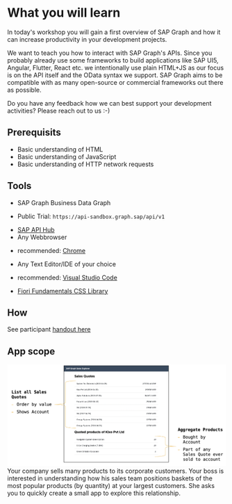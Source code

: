 # What you will learn
In today's workshop you will gain a first overview of SAP Graph and how it can increase productivity in your development projects.

We want to teach you how to interact with SAP Graph's APIs. 
Since you probably already use some frameworks to build applications like SAP UI5, Angular, Flutter, React etc. 
we intentionally use plain HTML+JS as our focus is on the API itself and the OData syntax we support. 
SAP Graph aims to be compatible with as many open-source or commercial frameworks out there as possible. 

Do you have any feedback how we can best support your development activities? Please reach out to us :-) 

## Prerequisits
* Basic understanding of HTML
* Basic understanding of JavaScript
* Basic understanding of HTTP network requests 

## Tools 
* SAP Graph Business Data Graph 
- Public Trial: `https://api-sandbox.graph.sap/api/v1`
* [SAP API Hub](https://api.sap.com)
* Any Webbrowser
- recommended: [Chrome](https://www.google.com/chrome/)
* Any Text Editor/IDE of your choice
- recommended: [Visual Studio Code](https://code.visualstudio.com/)
* [Fiori Fundamentals CSS Library](https://sap.github.io/fundamental-styles/)

## How
See participant [handout here](./Workshop_Handout.pdf)

## App scope
![App Goal](other/salesquote_mock.png)
Your company sells many products to its corporate customers. Your boss is interested in understanding how his sales team positions baskets of the most popular products (by quantity) at your largest customers. She asks you to quickly create a small app to explore this relationship.